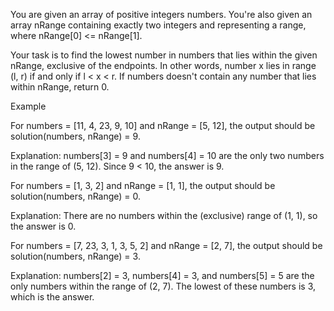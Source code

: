 You are given an array of positive integers numbers. You're also given an array nRange containing exactly two integers and representing a range, where nRange[0] <= nRange[1].

Your task is to find the lowest number in numbers that lies within the given nRange, exclusive of the endpoints. In other words, number x lies in range (l, r) if and only if l < x < r. If numbers doesn't contain any number that lies within nRange, return 0.

Example

For numbers = [11, 4, 23, 9, 10] and nRange = [5, 12], the output should be solution(numbers, nRange) = 9.

Explanation:
numbers[3] = 9 and numbers[4] = 10 are the only two numbers in the range of (5, 12). Since 9 < 10, the answer is 9.

For numbers = [1, 3, 2] and nRange = [1, 1], the output should be solution(numbers, nRange) = 0.

Explanation:
There are no numbers within the (exclusive) range of (1, 1), so the answer is 0.

For numbers = [7, 23, 3, 1, 3, 5, 2] and nRange = [2, 7], the output should be solution(numbers, nRange) = 3.

Explanation:
numbers[2] = 3, numbers[4] = 3, and numbers[5] = 5 are the only numbers within the range of (2, 7). The lowest of these numbers is 3, which is the answer.
